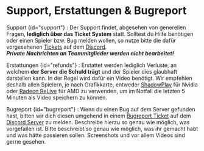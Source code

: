 # Support, Erstattungen & Bugreport

Support {id="support"}
: Der Support findet, abgesehen von generellen Fragen, **lediglich über das Ticket System** statt.
Solltest du Hilfe benötigen oder einen Spieler bzw. Bug melden wollen, so nutze bitte die dafür
vorgesehenen [Tickets](%tickets_channel%) auf dem [Discord](%dc_link%).\
_**Private Nachrichten an Teammitglieder werden nicht bearbeitet!**_

Erstattungen {id="refunds"}
: Erstattet werden lediglich Verluste, an welchem **der Server die Schuld trägt** und der Spieler
dies glaubhaft darstellen kann. In der Regel wird dafür ein Video benötigt. Wir empfehlen deshalb
allen Spielern, je nach Grafikkarte,
entweder [ShadowPlay](https://www.nvidia.com/de-de/geforce/geforce-experience/shadowplay/) für
Nvidia oder [Radeon ReLive](https://www.amd.com/de/technologies/radeon-relive) für AMD zu verwenden,
um im Notfall die letzten 5 Minuten als Video speichern zu können.

Bugreport {id="bugreport"}
: Wenn du einen Bug auf dem Server gefunden hast, bitten wir dich diesen umgehend in
einem [Bugreport Ticket](%tickets_channel%)
auf dem [Discord Server](%dc_link%) zu melden. Beschreibe hierzu so genau wie möglich, was
vorgefallen ist. Bitte beschreibt so genau wie möglich, was ihr gemacht habt und was hätte passieren
sollen. Screenshots und vor allem Videos sind gerne gesehen.
